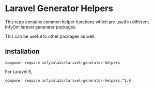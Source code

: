 # Laravel Generator Helpers

This repo contains common helper functions which are used in different InfyOm laravel generator packages.

This can be useful to other packages as well.

## Installation

`composer require infyomlabs/laravel-generator-helpers`

For Laravel 6,

`composer require infyomlabs/laravel-generator-helpers:^1.0`